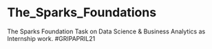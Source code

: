 # The_Sparks_Foundations
The Sparks Foundation Task on Data Science & Business Analytics as Internship work.
#GRIPAPRIL21
